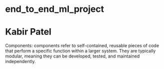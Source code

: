 # end_to_end_ml_project

# Kabir Patel

Components: components refer to self-contained, reusable pieces of code that perform a specific function within a larger system. They are typically modular, meaning they can be developed, tested, and maintained independently.